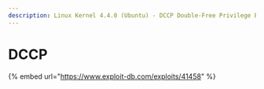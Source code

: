 ```yaml
---
description: Linux Kernel 4.4.0 (Ubuntu) - DCCP Double-Free Privilege Escalation
---
```


# DCCP

{% embed url="https://www.exploit-db.com/exploits/41458" %}
